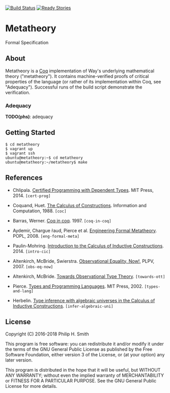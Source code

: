 <!--
  vim: filetype=markdown
-->

[![Build Status][build-status-badge]][build-status-link]
[![Ready Stories][tickets-badge]][tickets-link]

[build-status-badge]: https://travis-ci.org/waylang/metatheory.svg?branch=master
[build-status-link]: https://travis-ci.org/waylang/metatheory
[tickets-badge]: https://badge.waffle.io/waylang/metatheory.png?label=ready&title=Ready
[tickets-link]: http://waffle.io/waylang/metatheory

# Metatheory

Formal Specification

## About

Metatheory is a [Coq][coq] implementation of Way's underlying mathematical theory
("metatheory").  It contains machine-verified proofs of critical properties of the
language (or rather of its implementation within Coq, see "Adequacy").  Successful runs
of the build script demonstrate the verification.

[coq]: https://coq.inria.fr/

### Adequacy

**TODO(phs)**: adequacy

## Getting Started

```
$ cd metatheory
$ vagrant up
$ vagrant ssh
ubuntu@metatheory:~$ cd metatheory
ubuntu@metatheory:~/metatheory$ make
```

## References

* Chlipala. [Certified Programming with Dependent Types][cert-prog]. MIT Press, 2014.
  `[cert-prog]`

[cert-prog]: http://adam.chlipala.net/cpdt/

* Coquand, Huet. [The Calculus of Constructions][coc]. Information and Computation, 1988.
  `[coc]`

[coc]: http://www.sciencedirect.com/science/article/pii/0890540188900053

* Barras, Werner. [Coq in coq][coq-in-coq]. 1997. `[coq-in-coq]`

[coq-in-coq]: http://pauillac.inria.fr/~barras/coq_work-eng.html

* Aydemir, Chargue ́raud, Pierce et al. [Engineering Formal Metatheory][eng-formal-meta].
  POPL, 2008. `[eng-formal-meta]`

[eng-formal-meta]: http://www.seas.upenn.edu/~sweirich/papers/popl08-binders.pdf

* Paulin-Mohring. [Introduction to the Calculus of Inductive Constructions][intro-cic].
  2014. `[intro-cic]`

[intro-cic]: https://hal.inria.fr/hal-01094195/file/CIC.pdf

* Altenkirch, McBride, Swierstra. [Observational Equality, Now!][obs-eq-now], PLPV, 2007.
  `[obs-eq-now]`

[obs-eq-now]: http://www.cs.nott.ac.uk/~psztxa/publ/obseqnow.pdf

* Altenkirch, McBride. [Towards Observational Type Theory][towards-ott]. `[towards-ott]`

[towards-ott]: http://strictlypositive.org/ott.pdf

* Pierce. [Types and Programming Languages][types-and-lang]. MIT Press, 2002.
  `[types-and-lang]`

[types-and-lang]: http://www.cis.upenn.edu/~bcpierce/tapl/index.html

* Herbelin. [Type inference with algebraic universes in the Calculus of Inductive
  Constructions][infer-algebraic-uni]. `[infer-algebraic-uni]`

[infer-algebraic-uni]: http://pauillac.inria.fr/~herbelin/articles/univalgcci.pdf

## License

Copyright (C) 2016-2018 Philip H. Smith

This program is free software: you can redistribute it and/or modify
it under the terms of the GNU General Public License as published by
the Free Software Foundation, either version 3 of the License, or
(at your option) any later version.

This program is distributed in the hope that it will be useful,
but WITHOUT ANY WARRANTY; without even the implied warranty of
MERCHANTABILITY or FITNESS FOR A PARTICULAR PURPOSE.  See the
GNU General Public License for more details.
